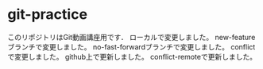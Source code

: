# git-practice
このリポジトリはGit動画講座用です．
ローカルで変更しました。
new-featureブランチで変更しました。
no-fast-forwardブランチで変更しました。
conflictで変更しました。
github上で更新しました。
conflict-remoteで更新しました。
